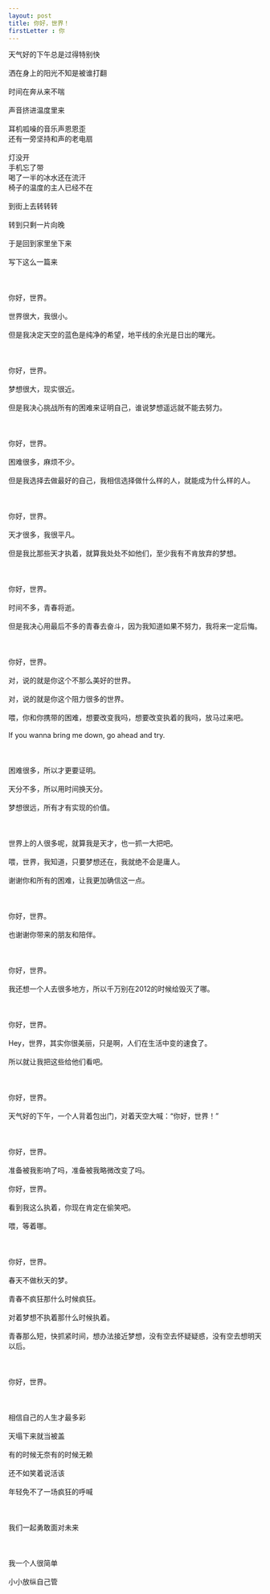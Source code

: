 ```yaml
---
layout: post
title: 你好，世界！
firstLetter : 你
---
```


<p>天气好的下午总是过得特别快
<br>
<br>洒在身上的阳光不知是被谁打翻
<br>
<br>时间在奔从来不喘
<br>
<br>声音挤进温度里来
<br>
<br>耳机呱噪的音乐声恩恩歪 
<br>还有一旁坚持和声的老电扇 
<br>
<br>灯没开 
<br>手机忘了带 
<br>喝了一半的冰水还在流汗 
<br>椅子的温度的主人已经不在
<br>
<br>到街上去转转转
<br>
<br>转到只剩一片向晚
<br>
<br>于是回到家里坐下来
<br>
<br>写下这么一篇来
<br>
<br> 
<br>
<br>你好，世界。
<br>
<br>世界很大，我很小。
<br>
<br>但是我决定天空的蓝色是纯净的希望，地平线的余光是日出的曙光。
<br>
<br> 
<br>
<br>你好，世界。
<br>
<br>梦想很大，现实很近。
<br>
<br>但是我决心挑战所有的困难来证明自己，谁说梦想遥远就不能去努力。
<br>
<br> 
<br>
<br>你好，世界。
<br>
<br>困难很多，麻烦不少。
<br>
<br>但是我选择去做最好的自己，我相信选择做什么样的人，就能成为什么样的人。
<br>
<br> 
<br>
<br>你好，世界。
<br>
<br>天才很多，我很平凡。
<br>
<br>但是我比那些天才执着，就算我处处不如他们，至少我有不肯放弃的梦想。
<br>
<br> 
<br>
<br>你好，世界。
<br>
<br>时间不多，青春将逝。
<br>
<br>但是我决心用最后不多的青春去奋斗，因为我知道如果不努力，我将来一定后悔。
<br>
<br> 
<br>
<br>你好，世界。
<br>
<br>对，说的就是你这个不那么美好的世界。
<br>
<br>对，说的就是你这个阻力很多的世界。
<br>
<br>喂，你和你携带的困难，想要改变我吗，想要改变执着的我吗，放马过来吧。
<br>
<br>If you wanna bring me down, go ahead and try.
<br>
<br> 
<br>
<br>困难很多，所以才更要证明。
<br>
<br>天分不多，所以用时间换天分。
<br>
<br>梦想很远，所有才有实现的价值。
<br>
<br> 
<br>
<br>世界上的人很多呢，就算我是天才，也一抓一大把吧。
<br>
<br>喂，世界，我知道，只要梦想还在，我就绝不会是庸人。
<br>
<br>谢谢你和所有的困难，让我更加确信这一点。
<br>
<br> 
<br>
<br>你好，世界。
<br>
<br>也谢谢你带来的朋友和陪伴。
<br>
<br> 
<br>
<br>你好，世界。
<br>
<br>我还想一个人去很多地方，所以千万别在2012的时候给毁灭了哪。
<br>
<br> 
<br>
<br>你好，世界。
<br>
<br>Hey，世界，其实你很美丽，只是啊，人们在生活中变的速食了。
<br>
<br>所以就让我把这些给他们看吧。
<br>
<br> 
<br>
<br>你好，世界。
<br>
<br>天气好的下午，一个人背着包出门，对着天空大喊：“你好，世界！”
<br>
<br> 
<br>
<br>你好，世界。
<br>
<br>准备被我影响了吗，准备被我略微改变了吗。
<br>
<br>你好，世界。
<br>
<br>看到我这么执着，你现在肯定在偷笑吧。
<br>
<br>喂，等着哪。
<br>
<br> 
<br>
<br>你好，世界。
<br>
<br>春天不做秋天的梦。
<br>
<br>青春不疯狂那什么时候疯狂。
<br>
<br>对着梦想不执着那什么时候执着。
<br>
<br>青春那么短，快抓紧时间，想办法接近梦想，没有空去怀疑疑惑，没有空去想明天以后。
<br>
<br> 
<br>
<br>你好，世界。
<br>
<br> 
<br>
<br>相信自己的人生才最多彩
<br>
<br>天塌下来就当被盖
<br>
<br>有的时候无奈有的时候无赖
<br>
<br>还不如笑着说活该
<br>
<br>年轻免不了一场疯狂的呼喊
<br>
<br> 
<br>
<br>我们一起勇敢面对未来
<br>
<br> 
<br>
<br>我一个人很简单
<br>
<br>小小放纵自己管
<br>
<br></p>
